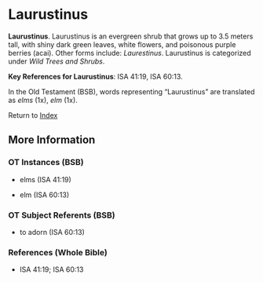 # Laurustinus
**Laurustinus**. 
Laurustinus is an evergreen shrub that grows up to 3.5 meters tall, with shiny dark green leaves, white flowers, and poisonous purple berries (acai). 
Other forms include: 
*Laurestinus*. 
Laurustinus is categorized under _Wild Trees and Shrubs_. 


**Key References for Laurustinus**: 
ISA 41:19, ISA 60:13. 


In the Old Testament (BSB), words representing “Laurustinus” are translated as 
*elms* (1x), *elm* (1x). 




Return to [Index](00-Index.md)

## More Information

### OT Instances (BSB)

* elms (ISA 41:19)

* elm (ISA 60:13)



### OT Subject Referents (BSB)

* to adorn (ISA 60:13)



### References (Whole Bible)

* ISA 41:19; ISA 60:13



